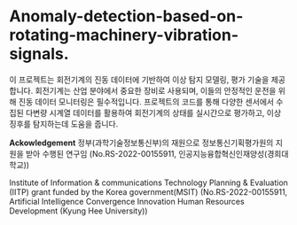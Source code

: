 # Anomaly-detection-based-on-rotating-machinery-vibration-signals.

이 프로젝트는 회전기계의 진동 데이터에 기반하여 이상 탐지 모델링, 평가 기술을 제공합니다. 회전기계는 산업 분야에서 중요한 장비로 사용되며, 이들의 안정적인 운전을 위해 진동 데이터 모니터링은 필수적입니다. 프로젝트의 코드를 통해 다양한 센서에서 수집된 다변량 시계열 데이터를 활용하여 회전기계의 상태를 실시간으로 평가하고, 이상 징후를 탐지하는데 도움을 줍니다.

**Ackowledgement**
정부(과학기술정보통신부)의 재원으로 정보통신기획평가원의 지원을 받아 수행된 연구임 (No.RS-2022-00155911, 인공지능융합혁신인재양성(경희대학교))     

Institute of Information &amp; communications Technology Planning &amp; Evaluation (IITP) grant funded by the Korea government(MSIT) (No.RS-2022-00155911, Artificial Intelligence Convergence Innovation Human Resources Development (Kyung Hee University))
